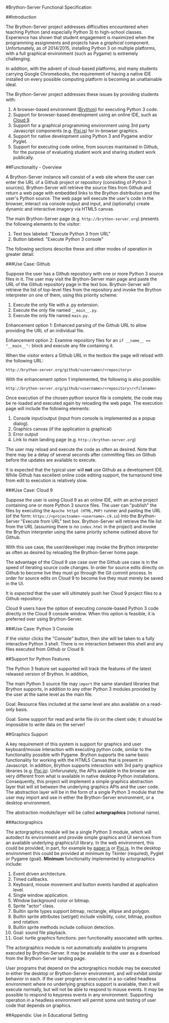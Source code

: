 #Brython-Server Functional Specification

##Introduction

The Brython-Server project addresses difficulties encountered when teaching Python (and especially Python 3)
to high-school classes. Experience has shown that student engagement is maximized when the programming
assignments and projects have a *graphical* component. Unfortunately, as of 2014/2015, installing Python 3 
on multiple platforms, with a full graphical environment (such as Pygame) is extremely challenging. 

In addition, with the advent of cloud-based platforms, and many students carrying Google Chromebooks, the 
requirement of having a native IDE installed on every possible computing platform is becoming an 
unattainable ideal. 

The Brython-Server project addresses these issues by providing students with:

1. A browser-based environment ([Brython](http://brython.info)) for executing Python 3 code.
2. Support for browser-based development using an online IDE, such as [Cloud 9](c9.io).
3. Support for a graphical programming environment using 3rd party Javascript components 
   (e.g. [Pixi.js](www.pixijs.com)) for  in-browser graphics.
4. Support for native development using Python 3 and Pygame and/or Pyglet. 
5. Support for executing code online, from sources maintained in Github, for the purpose of 
   evaluating student work and sharing student work publically.

##Functionality - Overview

A Brython-Server instance will consist of a web site where the user can enter the URL of a Github 
project or repository (consisting of Python 3 sources). Brython-Server will retrieve the source files
from Github and return a web page with embedded links to the Brython distribution and the user's 
Python source. The web page will execute the user's code in the browser, interact via console output and 
input, and (optionally) create dynamic and interactive imagery via HTML5 canvas.

The main Brython-Server page (e.g. `http://brython-server.org`) presents the following elements to the visitor:

1. Text box labeled: "Execute Python 3 from URL"
2. Button labeled: "Execute Python 3 console"

The following sections describe these and other modes of operation in greater detail.

###Use Case: Github

Suppose the user has a Github repository with one or more Python 3 source files in it. The user may visit
the Brython-Server main page and paste the URL of the Github repository page in the text box. Brython-Server
will retrieve the list of top-level files from the repository and invoke the Brython interpreter on one of
them, using this priority scheme:

1. Execute the only file with a .py extension.
2. Execute the only file named `__main__.py`.
3. Execute the only file named `main.py`.

Enhancement option 1: Enhanced parsing of the Github URL to allow providing the URL of an individual file.

Enhancement option 2: Examine repository files for an `if __name__ == "__main__":` block and execute any 
file containing it.

When the visitor enters a Github URL in the textbox the page will reload with the following URL:

`http://brython-server.org/github/<username>/<repository>`

With the enhancement option 1 implemented, the following is also possible:

`http://brython-server.org/github/<username>/<repository>/<filename>`

Once execution of the chosen python source file is complete, the code may be re-loaded and executed
again by reloading the web page. The execution page will include the following elements:

1. Console input/output (input from console is implemented as a popup dialog).
2. Graphics canvas (if the application is graphical)
3. Error output
4. Link to main landing page (e.g. `http://brython-server.org`)

The user may reload and execute the code as often as desired. Note that there may be a delay of several seconds
after committing files on Github before the updates are available to execute.

It is expected that the typical user will **not** use Github as a development IDE. While Github has 
excellent online code editing support, the turnaround time from edit to execution is relatively slow. 

###Use Case: Cloud 9

Suppose the user is using Cloud 9 as an online IDE, with an active project containing one or more Python 3
source files. The user can "publish" the files by executing the `Apache httpd (HTML,PHP)` runner and pasting
the URL (of the form: `https://<projectname>-<username>.c9.io`) into the Brython-Server "Execute from URL" 
text box. Brython-Server will retrieve the file list from the URL (assuming there is no `index.html` in 
the project) and invoke the Brython interpreter using the same priority scheme outlined above for Github.

With this use case, the user/developer may invoke the Brython interpreter as often as desired by reloading
the Brython-Server home page. 

The advantage of the Cloud 9 use case over the Github use case is in the speed of iterating source code
changes. In order for source edits directly on Github to become live they must go through the Git commit
process. In order for source edits on Cloud 9 to become live they must merely be saved in the UI. 

It is *expected* that the user will ultimately push her Cloud 9 project files to a Github repository. 

Cloud 9 users have the option of executing console-based Python 3 code directly in the Cloud 9 
console window. When this option is feasible, it is preferred over using Brython-Server.

###Use Case: Python 3 Console

If the visitor clicks the "Console" button, then she will be taken to a fully interactive Python 3 shell.
There is no interaction between this shell and any files executed from Github or Cloud 9.

##Support for Python Features

The Python 3 feature set supported will track the features of the latest released version of Brython.
In addition, 

The main Python 3 source file may `import` the same standard libraries that Brython supports, in addition
to any other Python 3 modules provided by the user at the same level as the main file.

Goal: Resource files included at the same level are also available on a read-only basis. 

Goal: Some support for read and write file i/o on the client side; it should be impossible to write data 
on the server!

##Graphics Support

A key requirement of this system is support for graphics and user keyboard/mouse interaction with executing
python code, similar to the functionality possible with Pygame. Brython supports the same basic functionality
for working with the HTML5 Canvas that is present in Javascript. In addition, Brython supports interaction
with 3rd party graphics libraries (e.g. [Pixi.js](www.pixijs.com)). Unforunately, the APIs available in 
the browser are very different from what is available in native desktop Python installations. Consequently,
this project will implement a simple graphics abstraction layer that will sit between the underlying
graphics APIs and the user code. The abstraction layer will be in the form of a single Python 3 module
that the user may import and use in either the Brython-Server environment, or a desktop environment.

The abstraction module/layer will be called **actorgraphics** (notional name).

###actorgraphics

The actorgraphics module will be a single Python 3 module, which will autodect its environment and provide
simple graphics and UI services from an available underlying graphics/UI library. In the web environment, this
could be provided, in part, for example by [paper.js](paperjs.org) or [Pixi.js](www.pixijs.com). In the desktop
environment this could be provided at minimum by Tkinter (required), Pyglet or Pygame (goal). **Minimum** 
functionality implemented by actorgraphics include:

1. Event driven architecture.
2. Timed callbacks.
3. Keyboard, mouse movement and button events handled at application level.
4. Single window application.
5. Window background color or bitmap.
6. Sprite "actor" class.
7. Builtin sprite types support bitmap, rectangle, ellipse and polygon.
8. Builtin sprite attributes (set/get) include visibility, color, bitmap, position and rotation.
9. Builtin sprite methods include collision detection.
10. Goal: sound file playback.
11. Goal: turtle graphics functions: pen functionality associated with sprites.

The actorgraphics module is not automatically available to programs executed by Brython-Server. It may be 
available to the user as a download from the Brython-Server landing page. 

User programs that depend on the actorgraphics module may be executed in either the desktop or Brython-Server
environment, and will exhibit similar behavior in each. If the user program is executed in a so-called 
headless environment where no underlying graphics support is available, then it will execute normally, but
will not be able to respond to mouse events. It *may* be possible to respond to keypress events in any 
environment. Supporting operation in a headless environment will permit some unit testing of user code
that depends on graphics.

##Appendix: Use in Educational Setting

